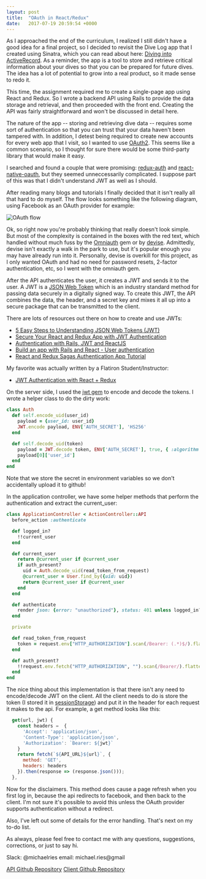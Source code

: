 ```yaml
---
layout: post
title:  "OAuth in React/Redux"
date:   2017-07-19 20:59:54 +0000
---
```



As I approached the end of the curriculum, I realized I still didn't have a good idea for a final project, so I decided to revisit the Dive Log app that I created using Sinatra, which you can read about here: [Diving into ActiveRecord](http://michaelries.info/2017/04/27/diving_into_activerecord/).  As a reminder, the app is a tool to store and retrieve critical information about your dives so that you can be prepared for future dives. The idea has a lot of potential to grow into a real product, so it made sense to redo it.

This time, the assignment required me to create a single-page app using React and Redux.  So I wrote a backend API using Rails to provide the data storage and retrieval, and then proceeded with the front end.   Creating the API was fairly straightforward and won't be discussed in detail here.

The nature of the app -- storing and retrieving dive data -- requires some sort of authentication so that you can trust that your data haven't been tampered with.  In addition, I detest being required to create new accounts for every web app that I visit, so I wanted to use [OAuth2](https://www.digitalocean.com/community/tutorials/an-introduction-to-oauth-2).  This seems like a common scenario, so I thought for sure there would be some third-party library that would make it easy.

I searched and found a couple that were promising: [redux-auth](https://github.com/lynndylanhurley/redux-auth#extended-documentation) and [react-native-oauth](https://github.com/fullstackreact/react-native-oauth), but they seemed unneccessarily complicated.  I suppose part of this was that I didn't understand JWT as well as I should.

After reading many blogs and tutorials I finally decided that it isn't really all that hard to do myself.  The flow looks something like the following diagram, using Facebook as an OAuth provider for example:

![OAuth flow](https://github.com/mikeries/dive-log-client/blob/master/public/Capture.PNG?raw=true)

Ok, so right now you're probably thinking that really doesn't look simple.  But most of the complexity is contained in the boxes with the red text, which handled without much fuss by the [Omniauth](https://github.com/omniauth/omniauth) gem or by [devise](https://github.com/plataformatec/devise).  Admittedly, devise isn't exactly a walk in the park to use, but it's popular enough you may have already run into it.  Personally, devise is overkill for this project, as I only wanted OAuth and had no need for password resets, 2-factor authentication, etc, so I went with the omniauth gem.

After the API authenticates the user, it creates a JWT and sends it to the user.  A JWT is a [JSON Web Token](https://jwt.io/introduction/) which is an industry standard method for passing data securely in a digitally signed way.  To create this JWT, the API combines the data, the header, and a secret key and mixes it all up into a secure package that can be transmitted to the client.

There are lots of resources out there on how to create and use JWTs: 

- [5 Easy Steps to Understanding JSON Web Tokens (JWT)](https://medium.com/vandium-software/5-easy-steps-to-understanding-json-web-tokens-jwt-1164c0adfcec)
- [Secure Your React and Redux App with JWT Authentication](https://auth0.com/blog/secure-your-react-and-redux-app-with-jwt-authentication/)
- [Authentication with Rails, JWT and ReactJS](https://nebulab.it/blog/authentication-with-rails-jwt-and-react/)
- [Build an app with Rails and React - User authentication](https://groundberry.github.io/development/2017/04/08/build-an-app-with-rails-and-react-user-authentication.html)
- [React and Redux Sagas Authentication App Tutorial](http://start.jcolemorrison.com/react-and-redux-sagas-authentication-app-tutorial/)

My favorite was actually written by a Flatiron Student/Instructor:

- [JWT Authentication with React + Redux](http://www.thegreatcodeadventure.com/jwt-authentication-with-react-redux/)

On the server side, I used the [jwt gem](https://github.com/jwt/ruby-jwt) to encode and decode the tokens.  I wrote a helper class to do the dirty work:

```ruby
class Auth
  def self.encode_uid(user_id)
    payload = {user_id: user_id}
    JWT.encode payload, ENV['AUTH_SECRET'], 'HS256'
  end

  def self.decode_uid(token)
    payload = JWT.decode token, ENV['AUTH_SECRET'], true, { :algorithm => 'HS256' }
    payload[0]['user_id']
  end
end
```

Note that we store the secret in environment variables so we don't accidentally upload it to github!

In the application controller, we have some helper methods that perform the authentication and extract the current_user:

```ruby
class ApplicationController < ActionController::API  
  before_action :authenticate 

  def logged_in?
    !!current_user
  end

  def current_user
    return @current_user if @current_user
    if auth_present?
      uid = Auth.decode_uid(read_token_from_request)
      @current_user = User.find_by({uid: uid})
      return @current_user if @current_user
    end
  end

  def authenticate
    render json: {error: "unauthorized"}, status: 401 unless logged_in?
  end

  private

  def read_token_from_request
    token = request.env["HTTP_AUTHORIZATION"].scan(/Bearer: (.*)$/).flatten.last
  end

  def auth_present?
    !!request.env.fetch("HTTP_AUTHORIZATION", "").scan(/Bearer/).flatten.first
  end
end
```

The nice thing about this implementation is that there isn't any need to encode/decode JWT on the client.  All the client needs to do is store the token (I stored it in [sessionStorage](https://developer.mozilla.org/en-US/docs/Web/API/Window/sessionStorage)) and put it in the header for each request it makes to the api.  For example, a get method looks like this:

```javascript
  get(url, jwt) {
    const headers =  {
      'Accept': 'application/json',
      'Content-Type': 'application/json',
      'Authorization': `Bearer: ${jwt}`
    }
    return fetch(`${API_URL}${url}`, {
      method: 'GET',
      headers: headers
    }).then(response => (response.json()));
  },
```

Now for the disclaimers.  This method does cause a page refresh when you first log in, because the api redirects to facebook, and then back to the client.  I'm not sure it's possible to avoid this unless the OAuth provider supports authentication without a redirect.

Also, I've left out some of details for the error handling.  That's next on my to-do list.

As always, please feel free to contact me with any questions, suggestions, corrections, or just to say hi.

Slack: @michaelries
email: michael.ries@gmail
	
[API Github Repository](https://github.com/mikeries/dive-log-api)
[Client Github Repository](https://github.com/mikeries/dive-log-client)



